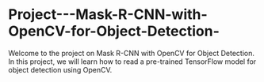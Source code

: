# Project---Mask-R-CNN-with-OpenCV-for-Object-Detection-
Welcome to the project on Mask R-CNN with OpenCV for Object Detection. In this project, we will learn how to read a pre-trained TensorFlow model for object detection using OpenCV.
